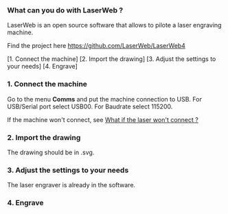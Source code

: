 ### What can you do with LaserWeb ?
LaserWeb is an open source software that allows to pilote a laser engraving machine.

Find the project here https://github.com/LaserWeb/LaserWeb4

[1. Connect the machine]
[2. Import the drawing]
[3. Adjust the settings to your needs]
[4. Engrave]

### 1. Connect the machine
Go to the menu **Comms** and put the machine connection to USB. For USB/Serial port select USB00. For Baudrate select 115200.

If the machine won't connect, see [What if the laser won't connect ?](https://github.com/openfab-lab/FabMob/blob/master/FAQ/FAQ_laser_module.md#what-if-the-laser-wont-connect-)

### 2. Import the drawing
The drawing should be in .svg.


### 3. Adjust the settings to your needs
The laser engraver is already in the software. 



### 4. Engrave
